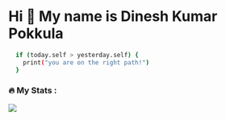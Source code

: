 Hi 👋 My name is Dinesh Kumar Pokkula
=====================================

```bash
  if (today.self > yesterday.self) {
    print("you are on the right path!")
  }
```
### :fire: My Stats :


  <img src="https://github-readme-streak-stats.herokuapp.com?user=dineshnikhil&&theme=dark&show_icons=true)](https://git.io/streak-stats" />
